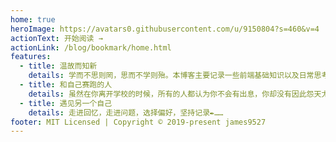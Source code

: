 ```yaml
---
home: true
heroImage: https://avatars0.githubusercontent.com/u/9150804?s=460&v=4
actionText: 开始阅读 →
actionLink: /blog/bookmark/home.html
features:
  - title: 温故而知新
    details: 学而不思则罔，思而不学则殆。本博客主要记录一些前端基础知识以及日常思考🤔、工作采坑笔记📒等内容。知识需要沉淀，温故而知新，可以为师矣~
  - title: 和自己赛跑的人
    details: 虽然在你离开学校的时候，所有的人都认为你不会有出息，你却没有因此怨天尤人自暴自弃。我们都是和自己赛跑的人，为了更好的未来拼命努力，争取一种意义非凡的胜利。
  - title: 遇见另一个自己
    details: 走进回忆，走进问题，选择偏好，坚持记录✒️……
footer: MIT Licensed | Copyright © 2019-present james9527
---
```

